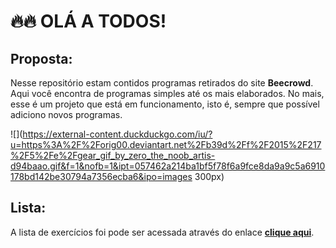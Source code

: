 # 🔥🔥 OLÁ A TODOS! 

## Proposta:

Nesse repositório estam contidos programas retirados do site **Beecrowd**. Aqui você encontra de programas simples até os mais elaborados. No mais, esse é um projeto que está em funcionamento, isto é, sempre que possível adiciono novos programas.   

![](https://external-content.duckduckgo.com/iu/?u=https%3A%2F%2Forig00.deviantart.net%2Fb39d%2Ff%2F2015%2F217%2F5%2Fe%2Fgear_gif_by_zero_the_noob_artis-d94baao.gif&f=1&nofb=1&ipt=057462a214ba1bf5f78f6a9fce8da9a9c5a6910178bd142be30794a7356ecba6&ipo=images 300px)

## Lista:
A lista de exercícios foi pode ser acessada através do enlace **[clique aqui](https://www.beecrowd.com.br/judge/pt/problems/index/1)**.
